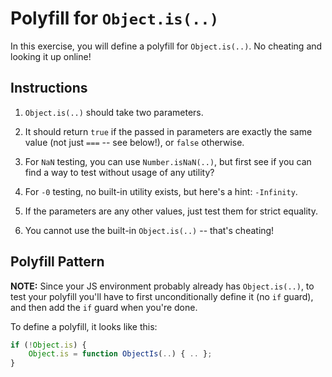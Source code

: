 # Polyfill for `Object.is(..)`

In this exercise, you will define a polyfill for `Object.is(..)`. No cheating and looking it up online!

## Instructions

1. `Object.is(..)` should take two parameters.

2. It should return `true` if the passed in parameters are exactly the same value (not just `===` -- see below!), or `false` otherwise.

3. For `NaN` testing, you can use `Number.isNaN(..)`, but first see if you can find a way to test without usage of any utility?

4. For `-0` testing, no built-in utility exists, but here's a hint: `-Infinity`.

5. If the parameters are any other values, just test them for strict equality.

6. You cannot use the built-in `Object.is(..)` -- that's cheating!

## Polyfill Pattern

**NOTE:** Since your JS environment probably already has `Object.is(..)`, to test your polyfill you'll have to first unconditionally define it (no `if` guard), and then add the `if` guard when you're done.

To define a polyfill, it looks like this:

```js
if (!Object.is) {
	Object.is = function ObjectIs(..) { .. };
}
```

